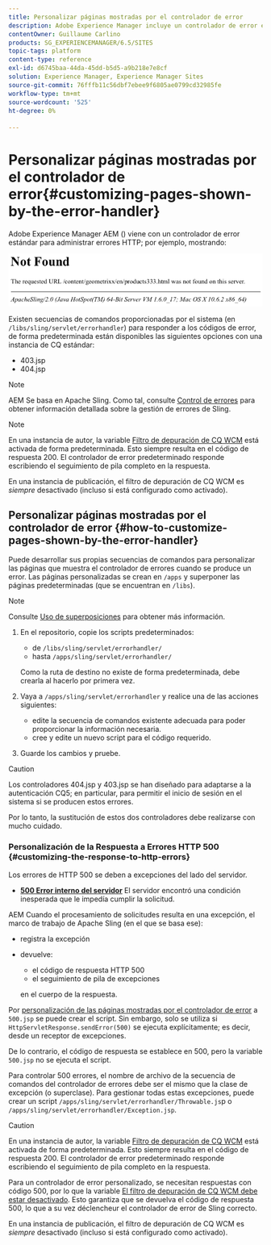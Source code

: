 ```yaml
---
title: Personalizar páginas mostradas por el controlador de error
description: Adobe Experience Manager incluye un controlador de error estándar para administrar errores HTTP.
contentOwner: Guillaume Carlino
products: SG_EXPERIENCEMANAGER/6.5/SITES
topic-tags: platform
content-type: reference
exl-id: d6745baa-44da-45dd-b5d5-a9b218e7e8cf
solution: Experience Manager, Experience Manager Sites
source-git-commit: 76fffb11c56dbf7ebee9f6805ae0799cd32985fe
workflow-type: tm+mt
source-wordcount: '525'
ht-degree: 0%

---
```


# Personalizar páginas mostradas por el controlador de error{#customizing-pages-shown-by-the-error-handler}

Adobe Experience Manager AEM () viene con un controlador de error estándar para administrar errores HTTP; por ejemplo, mostrando:

![chlimage_1-67](assets/chlimage_1-67a.png)

Existen secuencias de comandos proporcionadas por el sistema (en `/libs/sling/servlet/errorhandler`) para responder a los códigos de error, de forma predeterminada están disponibles las siguientes opciones con una instancia de CQ estándar:

* 403.jsp
* 404.jsp

>[!NOTE]
>
>AEM Se basa en Apache Sling. Como tal, consulte [Control de errores](https://sling.apache.org/documentation/the-sling-engine/errorhandling.html) para obtener información detallada sobre la gestión de errores de Sling.

>[!NOTE]
>
>En una instancia de autor, la variable [Filtro de depuración de CQ WCM](/help/sites-deploying/osgi-configuration-settings.md) está activada de forma predeterminada. Esto siempre resulta en el código de respuesta 200. El controlador de error predeterminado responde escribiendo el seguimiento de pila completo en la respuesta.
>
>En una instancia de publicación, el filtro de depuración de CQ WCM es *siempre* desactivado (incluso si está configurado como activado).

## Personalizar páginas mostradas por el controlador de error {#how-to-customize-pages-shown-by-the-error-handler}

Puede desarrollar sus propias secuencias de comandos para personalizar las páginas que muestra el controlador de errores cuando se produce un error. Las páginas personalizadas se crean en `/apps` y superponer las páginas predeterminadas (que se encuentran en `/libs`).

>[!NOTE]
>
>Consulte [Uso de superposiciones](/help/sites-developing/overlays.md) para obtener más información.

1. En el repositorio, copie los scripts predeterminados:

   * de `/libs/sling/servlet/errorhandler/`
   * hasta `/apps/sling/servlet/errorhandler/`

   Como la ruta de destino no existe de forma predeterminada, debe crearla al hacerlo por primera vez.

1. Vaya a `/apps/sling/servlet/errorhandler` y realice una de las acciones siguientes:

   * edite la secuencia de comandos existente adecuada para poder proporcionar la información necesaria.
   * cree y edite un nuevo script para el código requerido.

1. Guarde los cambios y pruebe.

>[!CAUTION]
>
>Los controladores 404.jsp y 403.jsp se han diseñado para adaptarse a la autenticación CQ5; en particular, para permitir el inicio de sesión en el sistema si se producen estos errores.
>
>Por lo tanto, la sustitución de estos dos controladores debe realizarse con mucho cuidado.

### Personalización de la Respuesta a Errores HTTP 500 {#customizing-the-response-to-http-errors}

Los errores de HTTP 500 se deben a excepciones del lado del servidor.

* **[500 Error interno del servidor](https://www.w3.org/Protocols/rfc2616/rfc2616-sec10.html)**
El servidor encontró una condición inesperada que le impedía cumplir la solicitud.

AEM Cuando el procesamiento de solicitudes resulta en una excepción, el marco de trabajo de Apache Sling (en el que se basa ese):

* registra la excepción
* devuelve:

   * el código de respuesta HTTP 500
   * el seguimiento de pila de excepciones

  en el cuerpo de la respuesta.

Por [personalización de las páginas mostradas por el controlador de error](#how-to-customize-pages-shown-by-the-error-handler) a `500.jsp` se puede crear el script. Sin embargo, solo se utiliza si `HttpServletResponse.sendError(500)` se ejecuta explícitamente; es decir, desde un receptor de excepciones.

De lo contrario, el código de respuesta se establece en 500, pero la variable `500.jsp` no se ejecuta el script.

Para controlar 500 errores, el nombre de archivo de la secuencia de comandos del controlador de errores debe ser el mismo que la clase de excepción (o superclase). Para gestionar todas estas excepciones, puede crear un script `/apps/sling/servlet/errorhandler/Throwable.js`p o `/apps/sling/servlet/errorhandler/Exception.jsp`.

>[!CAUTION]
>
>En una instancia de autor, la variable [Filtro de depuración de CQ WCM](/help/sites-deploying/osgi-configuration-settings.md) está activada de forma predeterminada. Esto siempre resulta en el código de respuesta 200. El controlador de error predeterminado responde escribiendo el seguimiento de pila completo en la respuesta.
>
>Para un controlador de error personalizado, se necesitan respuestas con código 500, por lo que la variable [El filtro de depuración de CQ WCM debe estar desactivado](/help/sites-deploying/osgi-configuration-settings.md). Esto garantiza que se devuelva el código de respuesta 500, lo que a su vez déclencheur el controlador de error de Sling correcto.
>
>En una instancia de publicación, el filtro de depuración de CQ WCM es *siempre* desactivado (incluso si está configurado como activado).

